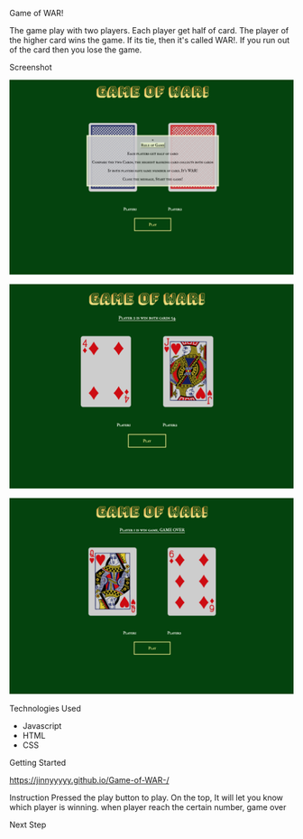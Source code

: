 Game of WAR!

The game play with two players. Each player get half of card. The player of the higher card wins the game. If its tie, then it's called WAR!. If you run out of the card then you lose the game. 

Screenshot 

![main](assets/imagescreenshot/main.jpg)

![startgame](assets/imagescreenshot/playing.jpg)

![endgame](assets/imagescreenshot/gameend.jpg)

Technologies Used

- Javascript 
- HTML
- CSS

Getting Started

https://jinnyyyyy.github.io/Game-of-WAR-/

Instruction
Pressed the play button to play.
On the top, It will let you know which player is winning.
when player reach the certain number, game over

Next Step

